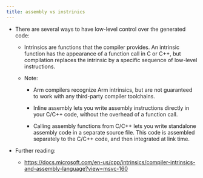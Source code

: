 ```yaml
---
title: assembly vs instrinics
---
```


- There are several ways to have low-level control over the generated code:
	 - Intrinsics are functions that the compiler provides. An intrinsic function has the appearance of a function call in C or C++, but compilation replaces the intrinsic by a specific sequence of low-level instructions.

	 - Note:
		 - Arm compilers recognize Arm intrinsics, but are not guaranteed to work with any third-party compiler toolchains.

		 - Inline assembly lets you write assembly instructions directly in your C/C++ code, without the overhead of a function call.

		 - Calling assembly functions from C/C++ lets you write standalone assembly code in a separate source file. This code is assembled separately to the C/C++ code, and then integrated at link time.

- Further reading:
	 - https://docs.microsoft.com/en-us/cpp/intrinsics/compiler-intrinsics-and-assembly-language?view=msvc-160
